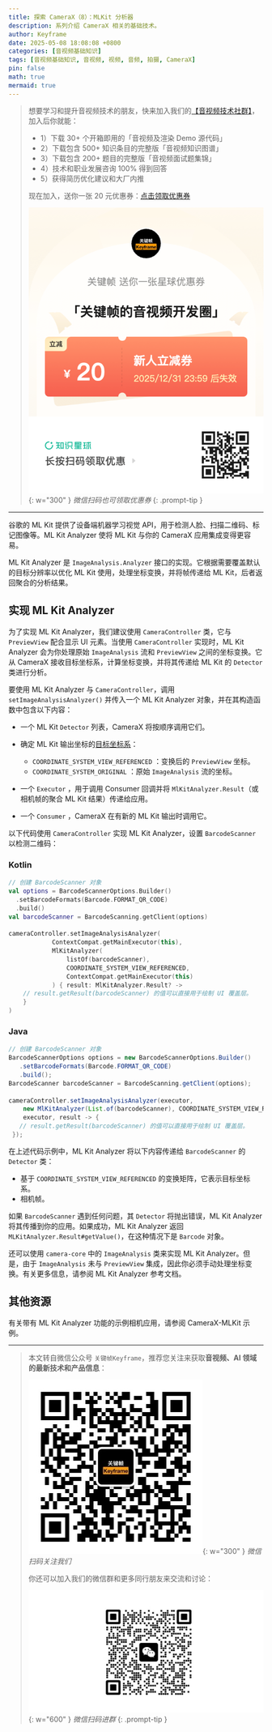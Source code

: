 ```yaml
---
title: 探索 CameraX（8）：MLKit 分析器
description: 系列介绍 CameraX 相关的基础技术。
author: Keyframe
date: 2025-05-08 18:08:08 +0800
categories: [音视频基础知识]
tags: [音视频基础知识, 音视频, 视频, 音频, 拍摄, CameraX]
pin: false
math: true
mermaid: true
---
```


>想要学习和提升音视频技术的朋友，快来加入我们的<a href="https://t.zsxq.com/jRprT" target="_blank" rel="noopener noreferrer">【音视频技术社群】</a>，加入后你就能：
>
>- 1）下载 30+ 个开箱即用的「音视频及渲染 Demo 源代码」
>- 2）下载包含 500+ 知识条目的完整版「音视频知识图谱」
>- 3）下载包含 200+ 题目的完整版「音视频面试题集锦」
>- 4）技术和职业发展咨询 100% 得到回答
>- 5）获得简历优化建议和大厂内推
>  
>现在加入，送你一张 20 元优惠券：<a href="https://t.zsxq.com/jRprT" target="_blank" rel="noopener noreferrer">点击领取优惠券</a>
>
>![知识星球新人优惠券](assets/img/keyframe-zsxq-coupon.png){: w="300" }
>_微信扫码也可领取优惠券_
{: .prompt-tip }

---



谷歌的 ML Kit 提供了设备端机器学习视觉 API，用于检测人脸、扫描二维码、标记图像等。ML Kit Analyzer 使将 ML Kit 与你的 CameraX 应用集成变得更容易。

ML Kit Analyzer 是 `ImageAnalysis.Analyzer` 接口的实现。它根据需要覆盖默认的目标分辨率以优化 ML Kit 使用，处理坐标变换，并将帧传递给 ML Kit，后者返回聚合的分析结果。

## 实现 ML Kit Analyzer

为了实现 ML Kit Analyzer，我们建议使用 `CameraController` 类，它与 `PreviewView` 配合显示 UI 元素。当使用 `CameraController` 实现时，ML Kit Analyzer 会为你处理原始 `ImageAnalysis` 流和 `PreviewView` 之间的坐标变换。它从 CameraX 接收目标坐标系，计算坐标变换，并将其传递给 ML Kit 的 `Detector` 类进行分析。

要使用 ML Kit Analyzer 与 `CameraController`，调用 `setImageAnalysisAnalyzer()` 并传入一个 ML Kit Analyzer 对象，并在其构造函数中包含以下内容：

  * 一个 ML Kit `Detector` 列表，CameraX 将按顺序调用它们。
  * 确定 ML Kit 输出坐标的[目标坐标系](https://developers.google.com/ml-kit/vision/barcode-scanning/android)：
    * `COORDINATE_SYSTEM_VIEW_REFERENCED` ：变换后的 `PreviewView` 坐标。
    * `COORDINATE_SYSTEM_ORIGINAL` ：原始 `ImageAnalysis` 流的坐标。

  * 一个 `Executor` ，用于调用 Consumer 回调并将 `MlKitAnalyzer.Result`（或相机帧的聚合 ML Kit 结果）传递给应用。
  * 一个 `Consumer` ，CameraX 在有新的 ML Kit 输出时调用它。

以下代码使用 `CameraController` 实现 ML Kit Analyzer，设置 `BarcodeScanner` 以检测二维码：

### Kotlin

```kotlin
// 创建 BarcodeScanner 对象
val options = BarcodeScannerOptions.Builder()
  .setBarcodeFormats(Barcode.FORMAT_QR_CODE)
  .build()
val barcodeScanner = BarcodeScanning.getClient(options)

cameraController.setImageAnalysisAnalyzer(
            ContextCompat.getMainExecutor(this),
            MlKitAnalyzer(
                listOf(barcodeScanner),
                COORDINATE_SYSTEM_VIEW_REFERENCED,
                ContextCompat.getMainExecutor(this)
            ) { result: MlKitAnalyzer.Result? ->
    // result.getResult(barcodeScanner) 的值可以直接用于绘制 UI 覆盖层。
    }
)
```


### Java

```java
// 创建 BarcodeScanner 对象
BarcodeScannerOptions options = new BarcodeScannerOptions.Builder()
   .setBarcodeFormats(Barcode.FORMAT_QR_CODE)
   .build();
BarcodeScanner barcodeScanner = BarcodeScanning.getClient(options);

cameraController.setImageAnalysisAnalyzer(executor,
    new MlKitAnalyzer(List.of(barcodeScanner), COORDINATE_SYSTEM_VIEW_REFERENCED,
    executor, result -> {
   // result.getResult(barcodeScanner) 的值可以直接用于绘制 UI 覆盖层。
 });
```

在上述代码示例中，ML Kit Analyzer 将以下内容传递给 `BarcodeScanner` 的 `Detector` 类：

  * 基于 `COORDINATE_SYSTEM_VIEW_REFERENCED` 的变换矩阵，它表示目标坐标系。
  * 相机帧。

如果 `BarcodeScanner` 遇到任何问题，其 `Detector` 将抛出错误，ML Kit Analyzer 将其传播到你的应用。如果成功，ML Kit Analyzer 返回 `MLKitAnalyzer.Result#getValue()`，在这种情况下是 `Barcode` 对象。

还可以使用 `camera-core` 中的 `ImageAnalysis` 类来实现 ML Kit Analyzer。但是，由于 `ImageAnalysis` 未与 `PreviewView` 集成，因此你必须手动处理坐标变换。有关更多信息，请参阅 ML Kit Analyzer 参考文档。

## 其他资源

有关带有 ML Kit Analyzer 功能的示例相机应用，请参阅 CameraX-MLKit 示例。


---

> 本文转自微信公众号 `关键帧Keyframe`，推荐您关注来获取**音视频、AI 领域的最新技术和产品信息**：
>
>![微信公众号](assets/img/keyframe-mp.jpg){: w="300" }
>_微信扫码关注我们_
>
>你还可以加入我们的微信群和更多同行朋友来交流和讨论：
>
>![关键帧的音视频开发群](assets/img/av-wechat-group.jpg){: w="600" }
>_微信扫码进群_
{: .prompt-tip }